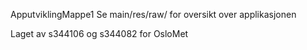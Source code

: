 ApputviklingMappe1
Se main/res/raw/ for oversikt over applikasjonen

Laget av s344106 og s344082 for OsloMet